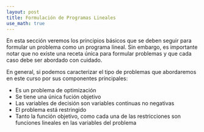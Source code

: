 ```yaml
---
layout: post
title: Formulación de Programas Lineales
use_math: true
---
```


En esta sección veremos los principios básicos que se deben seguir para formular un problema como un programa lineal. Sin embargo, es importante notar que no existe una receta única para formular problemas y que cada caso debe ser abordado con cuidado.

En general, si podemos caracterizar el tipo de problemas que abordaremos en este curso por sus componentes principales:

  - Es un problema de optimización 
  - Se tiene una única fución objetivo
  - Las variables de decisión son variables continuas no negativas
  - El problema está restringido
  - Tanto la función objetivo, como cada una de las restricciones son funciones lineales en las variables del problema


